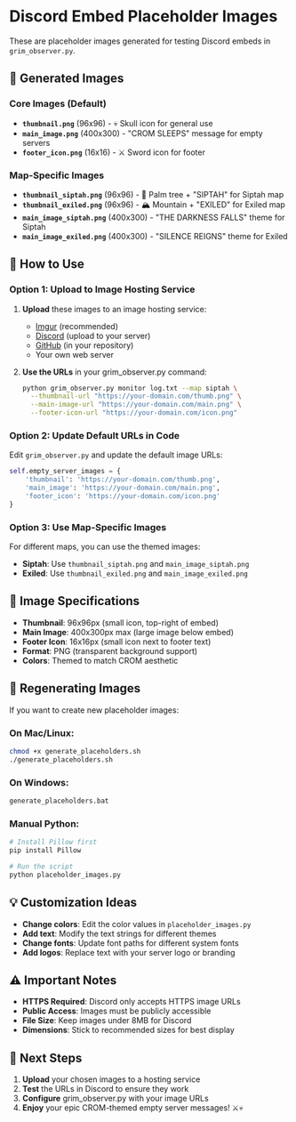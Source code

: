 # Discord Embed Placeholder Images

These are placeholder images generated for testing Discord embeds in `grim_observer.py`.

## 📁 Generated Images

### Core Images (Default)
- **`thumbnail.png`** (96x96) - 💀 Skull icon for general use
- **`main_image.png`** (400x300) - "CROM SLEEPS" message for empty servers
- **`footer_icon.png`** (16x16) - ⚔️ Sword icon for footer

### Map-Specific Images
- **`thumbnail_siptah.png`** (96x96) - 🌴 Palm tree + "SIPTAH" for Siptah map
- **`thumbnail_exiled.png`** (96x96) - 🏔️ Mountain + "EXILED" for Exiled map
- **`main_image_siptah.png`** (400x300) - "THE DARKNESS FALLS" theme for Siptah
- **`main_image_exiled.png`** (400x300) - "SILENCE REIGNS" theme for Exiled

## 🚀 How to Use

### Option 1: Upload to Image Hosting Service
1. **Upload** these images to an image hosting service:
   - [Imgur](https://imgur.com/) (recommended)
   - [Discord](https://discord.com/) (upload to your server)
   - [GitHub](https://github.com/) (in your repository)
   - Your own web server

2. **Use the URLs** in your grim_observer.py command:
   ```bash
   python grim_observer.py monitor log.txt --map siptah \
     --thumbnail-url "https://your-domain.com/thumb.png" \
     --main-image-url "https://your-domain.com/main.png" \
     --footer-icon-url "https://your-domain.com/icon.png"
   ```

### Option 2: Update Default URLs in Code
Edit `grim_observer.py` and update the default image URLs:
```python
self.empty_server_images = {
    'thumbnail': 'https://your-domain.com/thumb.png',
    'main_image': 'https://your-domain.com/main.png',
    'footer_icon': 'https://your-domain.com/icon.png'
}
```

### Option 3: Use Map-Specific Images
For different maps, you can use the themed images:
- **Siptah**: Use `thumbnail_siptah.png` and `main_image_siptah.png`
- **Exiled**: Use `thumbnail_exiled.png` and `main_image_exiled.png`

## 🎨 Image Specifications

- **Thumbnail**: 96x96px (small icon, top-right of embed)
- **Main Image**: 400x300px max (large image below embed)
- **Footer Icon**: 16x16px (small icon next to footer text)
- **Format**: PNG (transparent background support)
- **Colors**: Themed to match CROM aesthetic

## 🔄 Regenerating Images

If you want to create new placeholder images:

### On Mac/Linux:
```bash
chmod +x generate_placeholders.sh
./generate_placeholders.sh
```

### On Windows:
```bash
generate_placeholders.bat
```

### Manual Python:
```bash
# Install Pillow first
pip install Pillow

# Run the script
python placeholder_images.py
```

## 💡 Customization Ideas

- **Change colors**: Edit the color values in `placeholder_images.py`
- **Add text**: Modify the text strings for different themes
- **Change fonts**: Update font paths for different system fonts
- **Add logos**: Replace text with your server logo or branding

## ⚠️ Important Notes

- **HTTPS Required**: Discord only accepts HTTPS image URLs
- **Public Access**: Images must be publicly accessible
- **File Size**: Keep images under 8MB for Discord
- **Dimensions**: Stick to recommended sizes for best display

## 🎯 Next Steps

1. **Upload** your chosen images to a hosting service
2. **Test** the URLs in Discord to ensure they work
3. **Configure** grim_observer.py with your image URLs
4. **Enjoy** your epic CROM-themed empty server messages! ⚔️💀
